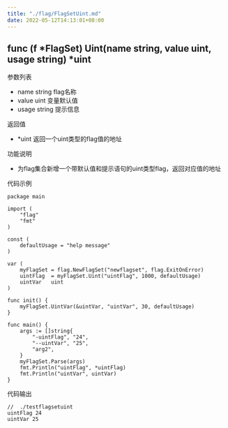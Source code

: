 ```yaml
---
title: "./flag/FlagSetUint.md"
date: 2022-05-12T14:13:01+08:00
---
```

## func (f *FlagSet) Uint(name string, value uint, usage string) *uint

参数列表
- name string   flag名称
- value uint 变量默认值
- usage string 提示信息

返回值
- *uint 返回一个uint类型的flag值的地址

功能说明
- 为flag集合新增一个带默认值和提示语句的uint类型flag，返回对应值的地址

代码示例
        
    package main
    
    import (
    	"flag"
    	"fmt"
    )
    
    const (
    	defaultUsage = "help message"
    )
    
    var (
    	myFlagSet = flag.NewFlagSet("newflagset", flag.ExitOnError)
    	uintFlag  = myFlagSet.Uint("uintFlag", 1000, defaultUsage)
    	uintVar   uint
    )
    
    func init() {
    	myFlagSet.UintVar(&uintVar, "uintVar", 30, defaultUsage)
    }
    
    func main() {
    	args := []string{
    		"-uintFlag", "24",
    		"--uintVar", "25",
    		"arg2",
    	}
    	myFlagSet.Parse(args)
    	fmt.Println("uintFlag", *uintFlag)
    	fmt.Println("uintVar", uintVar)
    }

代码输出
            
    //  ./testflagsetuint                         
    uintFlag 24
    uintVar 25
